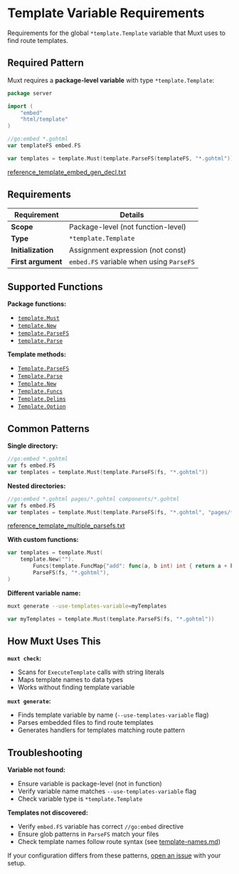 # Template Variable Requirements

Requirements for the global `*template.Template` variable that Muxt uses to find route templates.

## Required Pattern

Muxt requires a **package-level variable** with type `*template.Template`:

```go
package server

import (
	"embed"
	"html/template"
)

//go:embed *.gohtml
var templateFS embed.FS

var templates = template.Must(template.ParseFS(templateFS, "*.gohtml"))
```

[reference_template_embed_gen_decl.txt](../../cmd/muxt/testdata/reference_template_embed_gen_decl.txt)

## Requirements

| Requirement | Details |
|-------------|---------|
| **Scope** | Package-level (not function-level) |
| **Type** | `*template.Template` |
| **Initialization** | Assignment expression (not const) |
| **First argument** | `embed.FS` variable when using `ParseFS` |

## Supported Functions

**Package functions:**
- [`template.Must`](https://pkg.go.dev/html/template#Must)
- [`template.New`](https://pkg.go.dev/html/template#New)
- [`template.ParseFS`](https://pkg.go.dev/html/template#ParseFS)
- [`template.Parse`](https://pkg.go.dev/html/template#Parse)

**Template methods:**
- [`Template.ParseFS`](https://pkg.go.dev/html/template#Template.ParseFS)
- [`Template.Parse`](https://pkg.go.dev/html/template#Template.Parse)
- [`Template.New`](https://pkg.go.dev/html/template#Template.New)
- [`Template.Funcs`](https://pkg.go.dev/html/template#Template.Funcs)
- [`Template.Delims`](https://pkg.go.dev/html/template#Template.Delims)
- [`Template.Option`](https://pkg.go.dev/html/template#Template.Option)

## Common Patterns

**Single directory:**
```go
//go:embed *.gohtml
var fs embed.FS
var templates = template.Must(template.ParseFS(fs, "*.gohtml"))
```

**Nested directories:**
```go
//go:embed *.gohtml pages/*.gohtml components/*.gohtml
var fs embed.FS
var templates = template.Must(template.ParseFS(fs, "*.gohtml", "pages/*.gohtml", "components/*.gohtml"))
```

[reference_template_multiple_parsefs.txt](../../cmd/muxt/testdata/reference_template_multiple_parsefs.txt)

**With custom functions:**
```go
var templates = template.Must(
	template.New("").
		Funcs(template.FuncMap{"add": func(a, b int) int { return a + b }}).
		ParseFS(fs, "*.gohtml"),
)
```

**Different variable name:**
```bash
muxt generate --use-templates-variable=myTemplates
```
```go
var myTemplates = template.Must(template.ParseFS(fs, "*.gohtml"))
```

## How Muxt Uses This

**`muxt check`:**
- Scans for `ExecuteTemplate` calls with string literals
- Maps template names to data types
- Works without finding template variable

**`muxt generate`:**
- Finds template variable by name (`--use-templates-variable` flag)
- Parses embedded files to find route templates
- Generates handlers for templates matching route pattern

## Troubleshooting

**Variable not found:**
- Ensure variable is package-level (not in function)
- Verify variable name matches `--use-templates-variable` flag
- Check variable type is `*template.Template`

**Templates not discovered:**
- Verify `embed.FS` variable has correct `//go:embed` directive
- Ensure glob patterns in `ParseFS` match your files
- Check template names follow route syntax (see [template-names.md](template-names.md))

If your configuration differs from these patterns, [open an issue](https://github.com/typelate/muxt/issues/new) with your setup.
